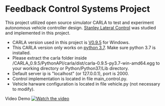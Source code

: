 # Feedback Control Systems Project

This project utilized open source simulator CARLA to test and experiment autonomous vehicle controller design. [Stanley Lateral Control](http://ai.stanford.edu/~gabeh/papers/hoffmann_stanley_control07.pdf) was studied and implemented in this project. 
- CARLA version used in this project is [V0.9.5](https://github.com/carla-simulator/carla/releases/tag/0.9.5) for Windows.  
- This CARLA version only works on [python 3.7](https://www.python.org/downloads/release/python-375/). Make sure python 3.7 is installed.
- Please extract the carla folder inside /CARLA_0.9.5/PythonAPI/carla/dist/carla-0.9.5-py3.7-win-amd64.egg to your working directory or Python/Python37/Lib directory.
- Default server ip is "localhost" (or 127.0.0.1), port is 2000.
- Control implementation is located in file main_control.py.  
- Vehicle harware configuration is located in file vehicle.py (not necessary to modify).

Video Demo
[![Watch the video](https://i.imgur.com/HqEgeZX.png)](https://drive.google.com/open?id=1tiGR_Rlvv7cXxu20W4Xm4LSzd9TASlwR)

